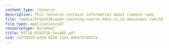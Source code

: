 ```yaml
---
content_type: resource
description: This resource contains information about riemann sums.
file: /media/https%3A/open-learning-course-data-rc.s3.amazonaws.com/18-01sc-single-variable-calculus-fall-2010/1af70924e259b81011e34de4f576057a_MIT18_01SCF10_Ses46b.pdf
file_type: application/pdf
resourcetype: Document
title: MIT18_01SCF10_Ses46b.pdf
uid: 1af70924-e259-b810-11e3-4de4f576057a
---
```


